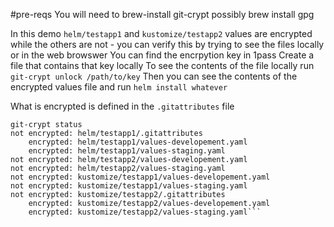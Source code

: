 #pre-reqs
You will need to brew-install git-crypt
possibly brew install gpg

In this demo `helm/testapp1` and `kustomize/testapp2` values are encrypted while the others are not - you can verify this by trying to see the files locally or in the web browswer
You can find the encrpytion key in 1pass
Create a file that contains that key locally 
To see the contents of the file locally run
`git-crypt unlock /path/to/key`
Then you can see the contents of the encrypted values file and run `helm install whatever`

What is encrypted is defined in the `.gitattributes` file
```
git-crypt status
not encrypted: helm/testapp1/.gitattributes
    encrypted: helm/testapp1/values-developement.yaml
    encrypted: helm/testapp1/values-staging.yaml
not encrypted: helm/testapp2/values-developement.yaml
not encrypted: helm/testapp2/values-staging.yaml
not encrypted: kustomize/testapp1/values-developement.yaml
not encrypted: kustomize/testapp1/values-staging.yaml
not encrypted: kustomize/testapp2/.gitattributes
    encrypted: kustomize/testapp2/values-developement.yaml
    encrypted: kustomize/testapp2/values-staging.yaml```